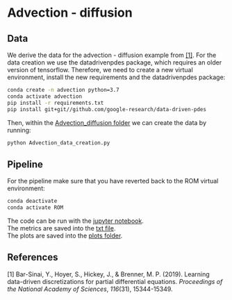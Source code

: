 # Advection - diffusion

## Data

We derive the data for the advection - diffusion example from [[1]](https://www.pnas.org/content/116/31/15344).
For the data creation we use the datadrivenpdes package, which requires an older version of tensorflow. Therefore, we need to create a new virtual environment, install the new requirements and the datadrivenpdes package:

```sh
conda create -n advection python=3.7
conda activate advection
pip install -r requirements.txt
pip install git+git//github.com/google-research/data-driven-pdes
```

Then, within the [Advection_diffusion folder](.) we can create the data by running:
```sh
python Advection_data_creation.py
```

## Pipeline

For the pipeline make sure that you have reverted back to the ROM virtual environment:
```sh
conda deactivate
conda activate ROM
```

The code can be run with the [jupyter notebook](advection_pipeline.ipynb).<br />
The metrics are saved into the [txt file](metrics.txt).<br />
The plots are saved into the [plots folder](plots/).


## References

[1] Bar-Sinai, Y., Hoyer, S., Hickey, J., & Brenner, M. P. (2019). Learning data-driven discretizations for partial differential equations. _Proceedings of the National Academy of Sciences_, _116_(31), 15344-15349.
